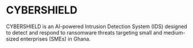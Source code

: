 # CYBERSHIELD
CYBERSHIELD is an AI-powered Intrusion Detection System (IDS) designed to detect and respond to ransomware threats targeting small and medium-sized enterprises (SMEs) in Ghana. 
